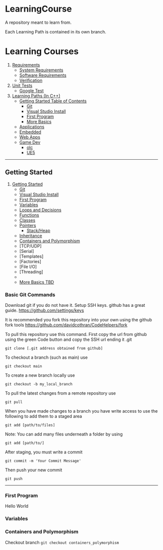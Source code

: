 # LearningCourse
A repository meant to learn from. 

Each Learning Path is contained in its own branch.

# Learning Courses
1. [Requirements](#requirements)
    - [System Requirements](#systemreqs)
    - [Software Requirements](#softwarereqs)
    - [Verification](#verification)
2. [Unit Tests](#unittests)
    - [Google Test](#gtest)
3. [Learning Paths (In C++)](#code)
    - [Getting Started Table of Contents](#start)
        - [Git](#git)
        - [Visual Studio Install](#vs)
        - [First Program](#first)
        - [More Basics](#more)
    - [Applications](#apps)
    - [Embedded](#embedded)
    - [Web Apps](#web)
    - [Game Dev](#gamedev)
        - [olc](#olc)
        - [UE5](#ue)

---

<a name="code" />
<a name="start" />

## Getting Started
1. [Getting Started](#start)
    - [Git](#git)
    - [Visual Studio Install](#vs)
    - [First Program](#first)
    - [Variables](#variables)
    - [Loops and Decisions](#loops)
    - [Functions](#functions)
    - [Classes](#classes)
    - [Pointers](#pointers)
        - [Stack/Heap](#stack)
    - [Inheritance](#inheritance)
    - [Containers and Polymorphism](#containers)
    - [TCP/UDP]
    - [Serial]
    - [Templates]
    - [Factories]
    - [File I/O]
    - [Threading]
    - 
    - [More Basics TBD](#more)



### Basic Git Commands
<a name="git" />

Download git if you do not have it. Setup SSH keys. github has a great guide.
https://github.com/settings/keys

It is recommended you fork this repository into your own using the github fork tools
https://github.com/davidcothran/CodeHelpers/fork

To pull this repository use this command. First copy the url from github using the green Code button and copy the SSH url ending it .git

`git clone [.git address obtained from github]`

To checkout a branch (such as main) use

`git checkout main`

To create a new branch locally use

`git checkout -b my_local_branch`

To pull the latest changes from a remote repository use

`git pull`

When you have made changes to a branch you have write access to use the following to add them to a staged area

`git add [path/to/files]`

Note: You can add many files underneath a folder by using

`git add [path/to/]`

After staging, you must write a commit

`git commit -m 'Your Commit Message'`

Then push your new commit

`git push`

---


### First Program
<a name="first" />

Hello World

### Variables



### Containers and Polymorphism
<a name="containers" />

Checkout branch
`git checkout containers_polymorphism`
